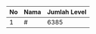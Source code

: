 | No | Nama            | Jumlah Level |
|----|-----------------|--------------|
| 1  | #    |    6385        |
